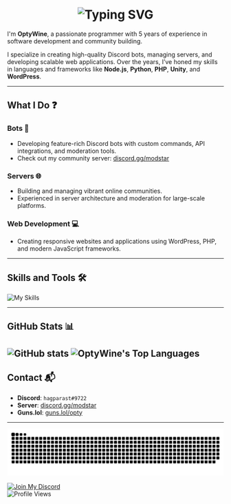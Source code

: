 <h1 align="center"><img src="https://readme-typing-svg.demolab.com?font=Jetbrains+Mono&size=35&duration=3000&pause=1000&color=FFBB48&center=true&vCenter=true&width=1000&height=40&lines=Hi%2C+I'm+OptyWine;a+Full-Stack+Developer;I+love+Building+And+Designing+Cool+Projects;Passionate+About+Coding+And+Community+Management;Welcome+To+My+GitHub+Profile!" alt="Typing SVG" /></h1>

I'm **OptyWine**, a passionate programmer with 5 years of experience in software development and community building.  

I specialize in creating high-quality Discord bots, managing servers, and developing scalable web applications. Over the years, I’ve honed my skills in languages and frameworks like **Node.js**, **Python**, **PHP**, **Unity**, and **WordPress**.

---

## What I Do ❓

### Bots 🤖
- Developing feature-rich Discord bots with custom commands, API integrations, and moderation tools.  
- Check out my community server: [discord.gg/modstar](https://discord.gg/modstar)  

### Servers 🌐
- Building and managing vibrant online communities.  
- Experienced in server architecture and moderation for large-scale platforms.

### Web Development 💻
- Creating responsive websites and applications using WordPress, PHP, and modern JavaScript frameworks.

---

## Skills and Tools 🛠️

![My Skills](https://skillicons.dev/icons?i=js,python,php,html,css,nodejs,unity,wordpress,vscode,github,git,discord)  

---

## GitHub Stats 📊

![GitHub stats](https://github-readme-stats.vercel.app/api?username=OptyWine)
![OptyWine's Top Languages](https://github-readme-stats.vercel.app/api/top-langs/?username=OptyWine&theme=default&show_icons=true&hide_border=true&layout=compact)
---

## Contact 📬 

- **Discord**: `hagparast#9722`  
- **Server**: [discord.gg/modstar](https://discord.gg/modstar)
- **Guns.lol**: [guns.lol/opty](https://guns.lol/opty)

---

![Snake Animation](https://github.com/OptyWine/OptyWine/blob/main/.github/github-user-contribution.svg)  

[![Join My Discord](https://badgen.net/discord/members/modstar)](https://discord.gg/modstar)  
<img src="https://komarev.com/ghpvc/?username=optywine&color=brightgreen" alt="Profile Views" />
